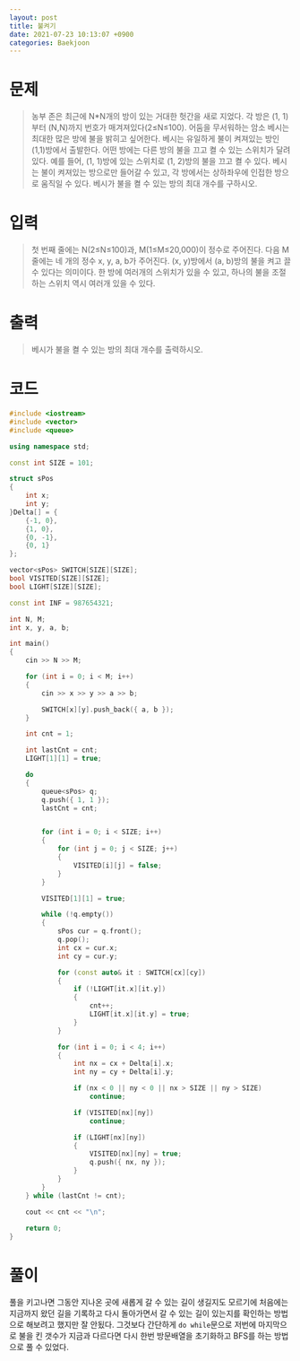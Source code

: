 ```yaml
---
layout: post
title: 불켜기
date: 2021-07-23 10:13:07 +0900
categories: Baekjoon
---
```


# 문제
> 농부 존은 최근에 N*N개의 방이 있는 거대한 헛간을 새로 지었다. 각 방은 (1, 1)부터 (N,N)까지 번호가 매겨져있다(2≤N≤100). 어둠을 무서워하는 암소 베시는 최대한 많은 방에 불을 밝히고 싶어한다. 베시는 유일하게 불이 켜져있는 방인 (1,1)방에서 출발한다. 어떤 방에는 다른 방의 불을 끄고 켤 수 있는 스위치가 달려있다. 예를 들어, (1, 1)방에 있는 스위치로 (1, 2)방의 불을 끄고 켤 수 있다. 베시는 불이 켜져있는 방으로만 들어갈 수 있고, 각 방에서는 상하좌우에 인접한 방으로 움직일 수 있다. 베시가 불을 켤 수 있는 방의 최대 개수를 구하시오.

# 입력
> 첫 번째 줄에는 N(2≤N≤100)과, M(1≤M≤20,000)이 정수로 주어진다. 다음 M줄에는 네 개의 정수 x, y, a, b가 주어진다. (x, y)방에서 (a, b)방의 불을 켜고 끌 수 있다는 의미이다. 한 방에 여러개의 스위치가 있을 수 있고, 하나의 불을 조절하는 스위치 역시 여러개 있을 수 있다. 

# 출력
> 베시가 불을 켤 수 있는 방의 최대 개수를 출력하시오.

# 코드
```c++
#include <iostream>
#include <vector>
#include <queue>

using namespace std;

const int SIZE = 101;

struct sPos
{
	int x;
	int y;
}Delta[] = {
	{-1, 0},
	{1, 0},
	{0, -1},
	{0, 1}
};

vector<sPos> SWITCH[SIZE][SIZE];
bool VISITED[SIZE][SIZE];
bool LIGHT[SIZE][SIZE];

const int INF = 987654321;

int N, M;
int x, y, a, b;

int main()
{
	cin >> N >> M;

	for (int i = 0; i < M; i++)
	{
		cin >> x >> y >> a >> b;

		SWITCH[x][y].push_back({ a, b });
	}

	int cnt = 1;

	int lastCnt = cnt;
	LIGHT[1][1] = true;

	do
	{
		queue<sPos> q;
		q.push({ 1, 1 });
		lastCnt = cnt;


		for (int i = 0; i < SIZE; i++)
		{
			for (int j = 0; j < SIZE; j++)
			{
				VISITED[i][j] = false;
			}
		}

		VISITED[1][1] = true;

		while (!q.empty())
		{
			sPos cur = q.front();
			q.pop();
			int cx = cur.x;
			int cy = cur.y;

			for (const auto& it : SWITCH[cx][cy])
			{
				if (!LIGHT[it.x][it.y])
				{
					cnt++;
					LIGHT[it.x][it.y] = true;
				}
			}

			for (int i = 0; i < 4; i++)
			{
				int nx = cx + Delta[i].x;
				int ny = cy + Delta[i].y;

				if (nx < 0 || ny < 0 || nx > SIZE || ny > SIZE)
					continue;

				if (VISITED[nx][ny])
					continue;

				if (LIGHT[nx][ny])
				{
					VISITED[nx][ny] = true;
					q.push({ nx, ny });
				}
			}
		}
	} while (lastCnt != cnt);

	cout << cnt << "\n";
	
	return 0;
}
```

# 풀이
풀을 키고나면 그동안 지나온 곳에 새롭게 갈 수 있는 길이 생길지도 모르기에 처음에는 지금까지 왔던 길을 기록하고 다시 돌아가면서 갈 수 있는 길이 있는지를 확인하는 방법으로 해보려고 했지만 잘 안됬다. 그것보다 간단하게 `do while`문으로 저번에 마지막으로 불을 킨 갯수가 지금과 다르다면 다시 한번 방문배열을 초기화하고 BFS를 하는 방법으로 풀 수 있었다.